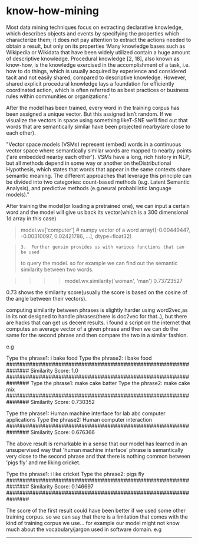 # know-how-mining

Most data mining techniques focus on extracting declarative knowledge, which describes objects and events by specifying the properties which characterize them; it does not pay attention to extract the actions needed to obtain a result, but only on its properties ‘Many knowledge bases such as Wikipedia or Wikidata that have been widely utilized contain a huge amount of descriptive knowledge.  Procedural knowledge [2, 18], also known as know-how, is the knowledge exercised in the accomplishment of a task, i.e. how to do things, which is usually acquired by experience and considered tacit and not easily shared, compared to descriptive knowledge.  However, shared explicit procedural knowledge lays a foundation for efficiently coordinated action, which is often referred to as best practices or business rules within communities or organizations.’


After the model has been trained, every word in the training corpus has been
assigned a unique vector. But this assigned isn’t random. If we visualize
the vectors in space using something likeT-SNE we’ll find out that words
that are semantically similar have been projected nearby(are close to each
other). 

"Vector space models (VSMs) represent (embed) words in a continuous vector space where semantically similar words are mapped to nearby points ('are embedded nearby each other'). VSMs have a long, rich history in NLP, but all methods depend in some way or another on theDistributional Hypothesis, which states that words that appear in the same contexts share semantic meaning. The different approaches that leverage this principle can be divided into two categories: count-based methods (e.g. Latent Semantic Analysis), and predictive methods (e.g.neural probabilistic language models)." 

After training the model(or loading a pretrained one), we can input a
certain word and the model will give us back its vector(which is a 300
dimensional 1d array in this case)
>
>  model.wv['computer']  # numpy vector of a word
> array([-0.00449447, -0.00310097,  0.02421786, ...], dtype=float32)

>     3.  Further gensim provides us with various functions that can be used
> to query the model. so for example we can find out the semantic similarity
> between two words.

>>>> model.wv.similarity('woman', 'man')
> 0.73723527

0.73 shows the similarity score(usually the score is based on the cosine of
the angle between their vectors).

computing similarity between phrases is slightly harder using word2vec,as in
its not designed to handle phrases(there is doc2vec for that..), but there
are hacks that can get us decent results. i found a script on the internet
that computes an average vector of a given phrase and then we can do the
same for the second phrase and then compare the two in a similar fashion.

e.g

Type the phrase1: i bake food
Type the phrase2: i bake food
###############################################################
Similarity Score:  1.0
###############################################################
Type the phrase1: make cake batter
Type the phrase2: make cake mix
###############################################################
Similarity Score:  0.730352

Type the phrase1: Human machine interface for lab abc computer applications
Type the phrase2: Human computer interaction
###############################################################
Similarity Score:  0.676366

The above result is remarkable in a sense that our model has learned in an
unsupervised way that 'human machine interface' phrase is semantically very
close to the second phrase and that there is nothing common between 'pigs
fly' and me liking cricket.

 Type the phrase1: i like cricket
 Type the phrase2: pigs fly
 ###############################################################
Similarity Score:  0.146697
 ###############################################################

The score of the first result could have been better if we used some other
training corpus. so we can say that there is a limitation that comes with
the kind of training corpus we use... for example our model might not know
 much about the vocabulary/jargon used in software domain. e.g


----------
